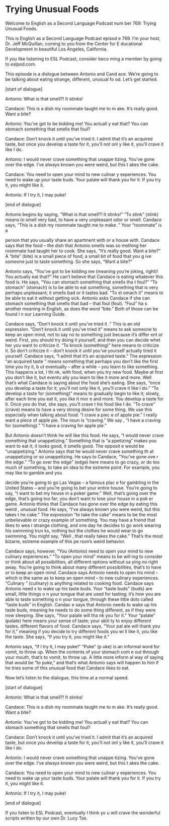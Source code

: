 # Trying Unusual Foods

Welcome to English as a Second Language Podcast num ber 769: Trying Unusual Foods.

This is English as a Second Language Podcast episod e 769.  I’m your host, Dr. Jeff McQuillan, coming to you from the Center for E ducational Development in beautiful Los Angeles, California.

If you like listening to ESL Podcast, consider beco ming a member by going to eslpod.com.

This episode is a dialogue between Antonio and Cand ace.  We’re going to be talking about eating strange, different, unusual fo od.  Let’s get started.

[start of dialogue]

Antonio:  What is that smell?!  It stinks!

Candace:  This is a dish my roommate taught me to m ake.  It’s really good. Want a bite?

Antonio:  You’ve got to be kidding me!  You actuall y eat that?  You can stomach something that smells that foul?

Candace:  Don’t knock it until you’ve tried it.  I admit that it’s an acquired taste, but once you develop a taste for it, you’ll not onl y like it, you’ll crave it like I do.

Antonio:  I would never crave something that unappe tizing.  You’ve gone over the edge.  I’ve always known you were weird, but this t akes the cake.

Candace:  You need to open your mind to new culinar y experiences.  You need to wake up your taste buds.  Your palate will thank  you for it.  If you try it, you might like it.

Antonio:  If I try it, I may puke!

[end of dialogue]

Antonio begins by saying, “What is that smell?!  It  stinks!”  “To stink” (stink) means to smell very bad, to have a very unpleasant odor or smell.  Candace says, “This is a dish my roommate taught me to make .”  Your “roommate” is a

person that you usually share an apartment with or a house with.  Candace says that the food – the dish that Antonio smells was so mething her roommate had taught her to cook.  She says, “It’s really good.  Want a bite?”  A “bite” (bite) is a small piece of food, a small bit of food that you g ive someone just to taste something.  So she says, “Want a bite?”

Antonio says, “You’ve got to be kidding me (meaning  you’re joking, right)!  You actually eat that?”  He can’t believe that Candace is eating whatever this food is. He says, “You can stomach something that smells tha t foul?”  “To stomach” (stomach) is to be able to eat something, something  that is very perhaps unpleasant; it smells bad or it tastes bad.  “To st omach it” means to be able to eat it without getting sick.  Antonio asks Candace if she can stomach something that smells that bad – that foul (foul).  “Foul” ha s another meaning in English, as does the word “bite.”  Both of those can be found i n our Learning Guide.

Candace says, “Don’t knock it until you’ve tried it .”  This is an old expression. “Don’t knock it until you’ve tried it” means to ask  someone to keep an open mind, not to say no to something just because it’s differ ent or weird.  First, you should try doing it yourself, and then you can decide whet her you want to criticize it.  “To knock (something)” here means to criticize it.  So don’t criticize it – don’t knock it until you’ve yourself actually tried it yourself.  Candace says, “I admit that it’s an acquired taste.”  The expression “an acquired taste ” means something that perhaps you don’t like the first time you try it, b ut eventually – after a while – you learn to like something.  This happens a lot, I thi nk, with food, when you try new food.  Maybe at first you don’t like it, but eventu ally you learn to like it more and more.  Well that’s what Candace is saying about the  food she’s eating.  She says, “once you develop a taste for it, you’ll not only like it, you’ll crave it like I do.”  “To develop a taste for (something)” means to  gradually begin to like it; slowly, after each time you eat it, you like it mor e and more.  You develop a taste for it.  Once you do that, she says, you’ll crave t his food like I do.  “To crave” (crave) means to have a very strong desire for some thing.  We use this especially when talking about food: “I crave a piec e of apple pie.”  I really want a piece of apple pie.  The noun is “craving.”  We say , “I have a craving for (something).”  “I have a craving for apple pie.”

But Antonio doesn’t think he will like this food.  He says, “I would never crave something that unappetizing.”  Something that is “a ppetizing” makes you want to eat it; it looks good, it smells good.  The opposit e would be “unappetizing.” Antonio says that he would never crave something th at unappetizing or so unappetizing.  He says to Candace, “You’ve gone ove r the edge.”  “To go over the edge” (edge) here means to go crazy, or do too much of something, to take an idea to the extreme point.  For example, you may  like to gamble and you

decide you’re going to go Las Vegas – a famous plac e for gambling in the United States – and you’re going to bet your entire house.   You’re going to say, “I want to bet my house in a poker game.”  Well, that’s going over the edge, that’s going too far; you don’t want to lose your house in a pok er game.  Antonio thinks that Candace has gone over the edge by eating this weird , unusual food.  He says, “I’ve always known you were weird, but this takes t he cake.”  The expression “to take the cake” means to be the most unbelievable or  crazy example of something.  You may have a friend that likes to wea r strange clothing, and one day he decides to go work wearing his swimming trun ks, nothing but the clothes he would wear to go swimming.  You might say, “Well , that really takes the cake.” That’s the most bizarre, extreme example of this pe rson’s weird behavior.

Candace says, however, “You (Antonio) need to open your mind to new culinary experiences.”  “To open your mind” means to be will ing to consider or think about all possibilities, all different options without sa ying no right away.  You’re going to think about many different possibilities, that’s to  have or to keep an open mind. Candace says Antonio needs to open his mind – which  is the same as to keep an open mind – to new culinary experiences.  “Culinary ” (culinary) is anything related to cooking food.  Candace says Antonio need s to wake up his taste buds. Your “taste buds” (buds) are small, little things o n your tongue that are used for tasting; it’s how you are able to taste something o n your tongue, through these little dots called “taste buds” in English.  Candac e says that Antonio needs to wake up his taste buds, meaning he needs to do some thing different, as if they were now sleeping.  She says, “Your palate will tha nk you for it.”  Your “palate” (palate) here means your sense of taste; your abili ty to enjoy different tastes, different flavors of food.  Candace says, “Your pal ate will thank you for it,” meaning if you decide to try different foods you wi ll like it, you like the taste.  She says, “If you try it, you might like it.”

Antonio says, “If I try it, I may puke!”  “Puke” (p uke) is an informal word for vomit, to throw up.  When the contents of your stomach com e out through your mouth, that’s to vomit, to throw up.  A little more inform al way of saying that would be “to puke,” and that’s what Antonio says will happen to him if he tries some of this unusual food that Candace likes to eat.

Now let’s listen to the dialogue, this time at a normal speed.

[start of dialogue]

Antonio:  What is that smell?!  It stinks!

Candace:  This is a dish my roommate taught me to m ake.  It’s really good. Want a bite?

Antonio:  You’ve got to be kidding me!  You actuall y eat that?  You can stomach something that smells that foul?

Candace:  Don’t knock it until you’ve tried it.  I admit that it’s an acquired taste, but once you develop a taste for it, you’ll not onl y like it, you’ll crave it like I do.

Antonio:  I would never crave something that unappe tizing.  You’ve gone over the edge.  I’ve always known you were weird, but this t akes the cake.

Candace:  You need to open your mind to new culinar y experiences.  You need to wake up your taste buds.  Your palate will thank  you for it.  If you try it, you might like it.

Antonio:  If I try it, I may puke!

[end of dialogue]

If you listen to ESL Podcast, eventually I think yo u will crave the wonderful scripts written by our own Dr. Lucy Tse.





